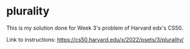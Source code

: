 # plurality

This is my solution done for Week 3's problem of Harvard edx's CS50.

Link to instructions: https://cs50.harvard.edu/x/2022/psets/3/plurality/
